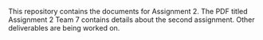 This repository contains the documents for Assignment 2. The PDF titled Assignment 2 Team 7 contains details about the second assignment. Other deliverables are being worked on.
